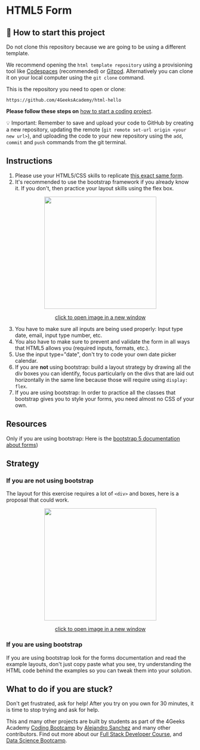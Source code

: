 <!--hide-->
# HTML5 Form
<!--endhide-->

## 🌱  How to start this project

Do not clone this repository because we are going to be using a different template.

We recommend opening the `html template repository` using a provisioning tool like [Codespaces](https://4geeks.com/lesson/what-is-github-codespaces) (recommended) or [Gitpod](https://4geeks.com/lesson/how-to-use-gitpod). Alternatively you can clone it on your local computer using the `git clone` command. 

This is the repository you need to open or clone:

```
https://github.com/4GeeksAcademy/html-hello
```

**Please follow these steps on** [how to start a coding project](https://4geeks.com/lesson/how-to-start-a-project).

💡 Important: Remember to save and upload your code to GitHub by creating a new repository, updating the remote (`git remote set-url origin <your new url>`), and uploading the code to your new repository using the `add`, `commit` and `push` commands from the git terminal.


## Instructions

1. Please use your HTML5/CSS skills to replicate [this exact same form](https://github.com/breatheco-de/html5-form/blob/master/preview.png?raw=true).
2. It's recommended to use the bootstrap framework if you already know it. If you don't, then practice your layout skills using the flex box.

<p align="center">
  <img src="https://github.com/breatheco-de/html5-form/blob/master/preview.png?raw=true" height="300" />
</p>
<p align="center"><a href="https://github.com/breatheco-de/html5-form/blob/master/preview.png?raw=true">click to open image in a new window</a></p>

3. You have to make sure all inputs are being used properly: Input type date, email, input type number, etc.
4. You also have to make sure to prevent and validate the form in all ways that HTML5 allows you (required inputs, formats, etc.).
5. Use the input type="date", don't try to code your own date picker calendar.
6. If you are <strong> not</strong> using bootstrap: build a layout strategy by drawing all the div boxes you can identify, focus particularly on the divs that are laid out horizontally in the same line because those will require using `display: flex`.
7. If you are using bootstrap: In order to practice all the classes that bootstrap gives you to style your forms, you need almost no CSS of your own.

## Resources

Only if you are using bootstrap: Here is the [bootstrap 5 documentation about forms](https://getbootstrap.com/docs/5.0/forms/overview/))

## Strategy

### If you are not using bootstrap

The layout for this exercise requires a lot of `<div>` and boxes, here is a proposal that could work.

<p align="center">
  <img src="https://github.com/breatheco-de/exercise-html5-form/blob/master/.learn/form-strateggy.png?raw=true" height="300" />
</p>
<p align="center"><a href="https://github.com/breatheco-de/exercise-html5-form/blob/master/.learn/form-strateggy.png?raw=true">click to open image in a new window</a></p>

### If you are using bootstrap

If you are using bootstrap look for the forms documentation and read the example layouts, don't just copy paste what you see, try understanding the HTML code behind the examples so you can tweak them into your solution.

## What to do if you are stuck?

Don't get frustrated, ask for help! After you try on you own for 30 minutes, it is time to stop trying and ask for help.

This and many other projects are built by students as part of the 4Geeks Academy [Coding Bootcamp](https://4geeksacademy.com/us/coding-bootcamp) by [Alejandro Sanchez](https://twitter.com/alesanchezr) and many other contributors. Find out more about our [Full Stack Developer Course](https://4geeksacademy.com/us/coding-bootcamps/part-time-full-stack-developer), and [Data Science Bootcamp](https://4geeksacademy.com/us/coding-bootcamps/datascience-machine-learning).
